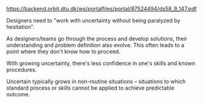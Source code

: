 https://backend.orbit.dtu.dk/ws/portalfiles/portal/87524494/ds58_9_147.pdf

Designers need to "work with uncertainty without being paralyzed by hesitation".

As designers/teams go through the process and develop solutions, their understanding and problem definition also evolve. This often leads to a point where they don't know how to proceed.

With growing uncertainty, there's less confidence in one's skills and known procedures.

Uncertain typically grows in non-routine situations – situations to which standard process or skills cannot be applied to achieve predictable outcome.

